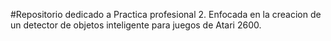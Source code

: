 #Repositorio dedicado a Practica profesional 2. Enfocada en la creacion de un detector de objetos inteligente para juegos de Atari 2600.